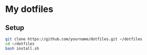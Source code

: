 # My dotfiles

## Setup

```bash
git clone https://github.com/yourname/dotfiles.git ~/dotfiles
cd ~/dotfiles
bash install.sh
